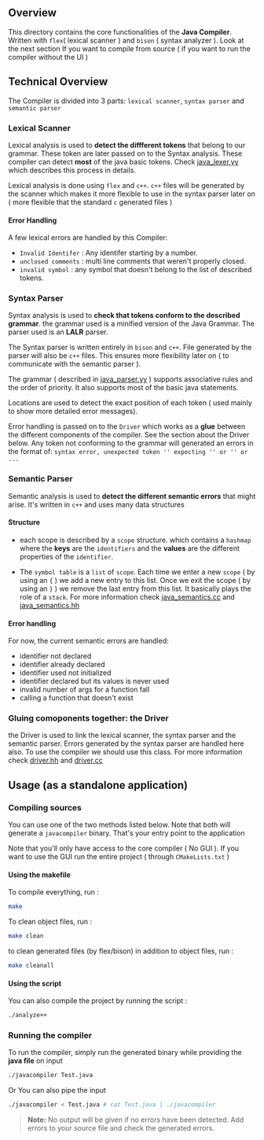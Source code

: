 ## Overview

This directory contains the core functionalities of the **Java Compiler**. Written with `flex`( lexical scanner ) and `bison` ( syntax analyzer ). Look at the next section If you want to compile from source ( if you want to run the compiler without the UI )

## Technical Overview

The Compiler is divided into 3 parts: `lexical scanner`, `syntax parser` and `semantic parser`

### Lexical Scanner

Lexical analysis is used to **detect the diffferent tokens** that belong to our grammar. These token are later passed on to the Syntax analysis. These compiler can detect **most** of the java basic tokens. Check [java_lexer.yy](./java_lexer.yy) which describes this process in details.

Lexical analysis is done using `flex` and `c++`. `c++` files will be generated by the scanner which makes it more flexible to use in the syntax parser later on ( more flexible that the standard `c` generated files )

#### Error Handling

A few lexical errors are handled by this Compiler: 

- `Invalid Identifer` : Any identifer starting by a number.
- `unclosed comments` : multi line comments that weren't properly closed.
- `invalid symbol` : any symbol that doesn't belong to the list of described tokens.

### Syntax Parser

Syntax analysis is used to **check that tokens conform to the described grammar**. the grammar used is a minified version of the Java Grammar. The parser used  is an **LALR** parser. 

The Syntax parser is written entirely in `bison`  and `c++`. File generated by the parser will also be `c++` files. This ensures more flexibility later on ( to communicate with the semantic parser ).

The grammar ( described in [java_parser.yy](./java_parser.yy) ) supports associative rules and the order of priority. It also supports most of the basic java statements. 

Locations are used to detect the exact position of each token ( used mainly to show more detailed error messages).

Error handling is passed on to the `Driver` which works as a **glue** between the different components of the compiler. See the section about the Driver below. Any token not conforming to the grammar will generated an errors in the format of: `syntax error, unexpected token '' expecting '' or '' or ...`

### Semantic Parser

Semantic analysis is used to **detect the different semantic errors** that might arise. It's written in `c++` and uses many data structures

#### Structure

- each scope is described by a `scope` structure. which contains a `hashmap` where the **keys** are the `identifiers` and the **values** are the different properties of the `identifier`.

- The `symbol table` is a `list` of `scope`. Each time we enter a new `scope` ( by using an `{` ) we add a new entry to this list. Once we exit the scope ( by using an `}` ) we remove the last entry from this list. It basically plays the role of a `stack`. For more information check [java_semantics.cc](./java_semantics.cc) and [java_semantics.hh](./java_semantics.hh)

#### Error handling

For now, the current semantic errors are handled:

- identifier not declared
- identifier already declared
- identifier used not initialized 
- identifier declared but its values is never used
- invalid number of args for a function fall
- calling a function that doesn't exist

### Gluing comoponents together: the Driver

the Driver is used to link the lexical scanner, the syntax parser and the semantic parser. Errors generated by the syntax parser are handled here also. To use the compiler we should use this class. For more information check [driver.hh](./driver.hh) and [driver.cc](./driver.cc)

## Usage (as a standalone application)

### Compiling sources

You can use one of the two methods listed below. Note that both will generate a `javacompiler` binary. That's your entry point to the application

Note that you'll only have access to the core compiler ( No GUI ). If you want to use the GUI run the entire project ( through `CMakeLists.txt` )

#### Using the makefile

To compile everything, run :

```bash
make
```

To clean object files, run : 

```bash
make clean
```


to clean generated files (by flex/bison) in addition to object files, run :

```bash
make cleanall
```

#### Using the script

You can also compile the project by running the script :

```bash
./analyze++
```

### Running the compiler

To run the compiler, simply run the generated binary while providing the **java file** on input

```bash
./javacompiler Test.java
```

Or You can also pipe the input

```bash
./javacompiler < Test.java # cat Test.java | ./javacompiler
```

> **Note:** No output will be given if no errors have been detected. Add errors to your source file and check the generated errors. 